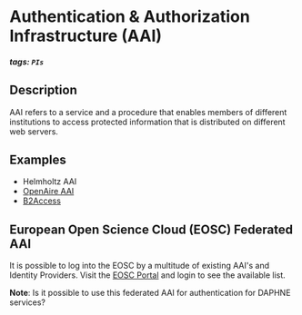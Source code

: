 # Authentication & Authorization Infrastructure (AAI)
##### tags: `PIs`

## Description
AAI refers to a service and a procedure that enables members of different institutions to access protected information that is distributed on different web servers.


## Examples
- Helmholtz AAI
- [OpenAire AAI](https://daphne4nfdi.pages.hzdr.de/meta-analysis/service_provider/openaire.html#openaire-aai)
- [B2Access](https://daphne4nfdi.pages.hzdr.de/meta-analysis/service_provider/eudat.html#b2access)


## European Open Science Cloud (EOSC) Federated AAI
It is possible to log into the EOSC by a multitude of existing AAI's and Identity Providers. Visit the [EOSC Portal](https://eosc-portal.eu/) and login to see the available list.

**Note**: Is it possible to use this federated AAI for authentication for DAPHNE services?
